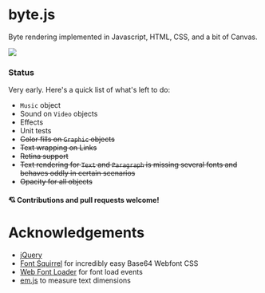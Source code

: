 # byte.js

Byte rendering implemented in Javascript, HTML, CSS, and a bit of Canvas.

![](http://i.imgur.com/cHhpGWj.gif)

### Status

Very early. Here's a quick list of what's left to do:

- `Music` object
- Sound on `Video` objects
- Effects
- Unit tests
- ~~Color fills on `Graphic` objects~~
- ~~Text wrapping on Links~~
- ~~Retina support~~
- ~~Text rendering for `Text` and `Paragraph` is missing several fonts and behaves oddly in certain scenarios~~
- ~~Opacity for all objects~~

#### 💘 Contributions and pull requests welcome!

# Acknowledgements

- <a href="https://github.com/jquery/jquery">jQuery</a>
- <a href="http://www.fontsquirrel.com">Font Squirrel</a> for incredibly easy Base64 Webfont CSS
- <a href="https://github.com/typekit/webfontloader">Web Font Loader</a> for font load events
- <a href="https://github.com/ryansturmer/em.js">em.js</a> to measure text dimensions

